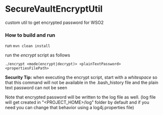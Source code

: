 # SecureVaultEncryptUtil

custom util to get encrypted password for WSO2

### How to build and run
run `mvn clean install`

run the *encrypt* script as follows

`./encrypt <mode(encrypt|decrypt)> <plainTextPassword> <propertiesFilePath>`

**Security Tip:** when executing the encrypt script, start with a *whitespace* so that this command will not be available in the .bash_history file
and the plain text password can not be seen

Note that encrypted password will be written to the log file as well. (log file will get created in "<PROJECT_HOME>/log" folder by default and if you need you can change that behavior using a log4j.properties file)
